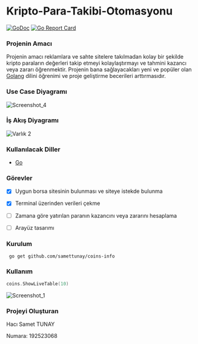 # Kripto-Para-Takibi-Otomasyonu


[![GoDoc](https://godoc.org/github.com/anaskhan96/soup?status.svg)](https://pkg.go.dev/github.com/anaskhan96/soup)
[![Go Report Card](https://goreportcard.com/badge/github.com/samettunay/coins-info)](https://goreportcard.com/report/github.com/samettunay/coins-info)


### Projenin Amacı

Projenin amacı reklamlara ve sahte sitelere takılmadan kolay bir şekilde kripto paraların değerleri takip etmeyi kolaylaştırmayı ve tahmini kazancı veya zararı öğrenmektir. Projenin bana sağlayacakları yeni ve popüler olan [Golang](https://www.golang.org/) dilini öğrenimi ve proje geliştirme becerileri arttırmasıdır.

### Use Case Diyagramı

![Screenshot_4](https://user-images.githubusercontent.com/79511355/163882267-e31517d6-96d8-488d-a58e-c1169274c235.png)

### İş Akış Diyagramı

![Varlık 2](https://user-images.githubusercontent.com/79511355/163887512-391bac64-1a8d-4803-b7fb-028d632dec69.png)

### Kullanılacak Diller

* [Go](https://www.golang.org/)

### Görevler

- [x] Uygun borsa sitesinin bulunması ve siteye istekde bulunma 

- [x] Terminal üzerinden verileri çekme

- [ ] Zamana göre yatırılan paranın kazancını veya zararını hesaplama 

- [ ] Arayüz tasarımı 

### Kurulum

```
 go get github.com/samettunay/coins-info
```

### Kullanım

```go
coins.ShowLiveTable(10)
```

![Screenshot_1](https://user-images.githubusercontent.com/79511355/162594936-dfb17f6b-3650-493c-808f-407b7a3dad8c.png)


### Projeyi Oluşturan

Hacı Samet TUNAY

Numara: 192523068

